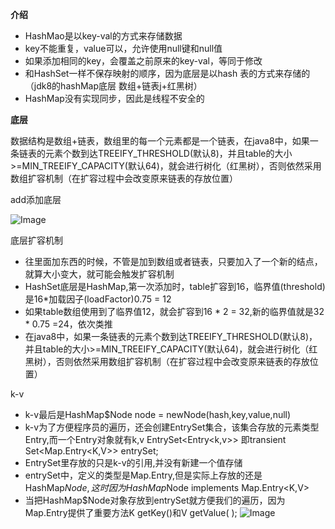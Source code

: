 ﻿**介绍**

- HashMao是以key-val的方式来存储数据
- key不能重复，value可以，允许使用null键和null值
- 如果添加相同的key，会覆盖之前原来的key-val，等同于修改
- 和HashSet一样不保存映射的顺序，因为底层是以hash 表的方式来存储的（jdk8的hashMap底层 数组+链表j+红黑树）
- HashMap没有实现同步，因此是线程不安全的

**底层**

数据结构是数组+链表，数组里的每一个元素都是一个链表，在java8中，如果一条链表的元素个数到达TREEIFY_THRESHOLD(默认8)，并且table的大小>=MIN_TREEIFY_CAPACITY(默认64)，就会进行树化（红黑树），否则依然采用数组扩容机制（在扩容过程中会改变原来链表的存放位置）

add添加底层

![Image](img1.png)

底层扩容机制

- 往里面加东西的时候，不管是加到数组或者链表，只要加入了一个新的结点，就算大小变大，就可能会触发扩容机制
- HashSet底层是HashMap,第一次添加时，table扩容到16，临界值(threshold)是16*加载因子(loadFactor)0.75 = 12
- 如果table数组使用到了临界值12，就会扩容到16 * 2 = 32,新的临界值就是32 * 0.75 =24，依次类推
- 在java8中，如果一条链表的元素个数到达TREEIFY_THRESHOLD(默认8)，并且table的大小>=MIN_TREEIFY_CAPACITY(默认64)，就会进行树化（红黑树），否则依然采用数组扩容机制（在扩容过程中会改变原来链表的存放位置）

k-v

- k-v最后是HashMap$Node node = newNode(hash,key,value,null)
- k-v为了方便程序员的遍历，还会创建EntrySet集合，该集合存放的元素类型Entry,而一个Entry对象就有k,v EntrySet<Entry<k,v>> 即transient Set<Map.Entry<K,V>> entrySet;
- EntrySet里存放的只是k-v的引用,并没有新建一个值存储
- entrySet中，定义的类型是Map.Entry,但是实际上存放的还是HashMap$Node,这时因为HashMap$Node implements Map.Entry<K,V>
- 当把HashMap$Node对象存放到entrySet就方便我们的遍历，因为Map.Entry提供了重要方法K getKey()和V getValue( );
![Image](img2.png)